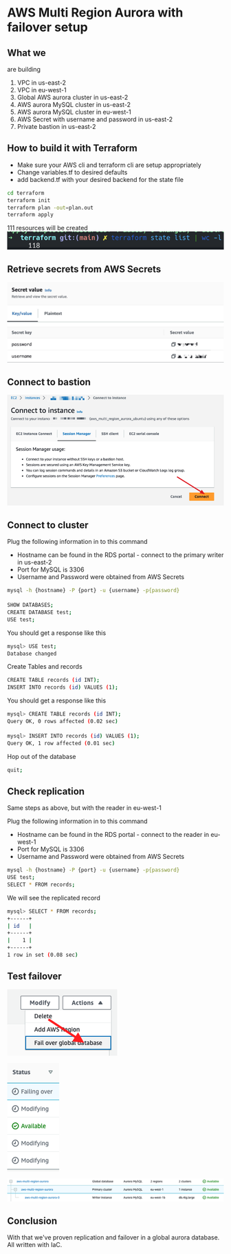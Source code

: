 # AWS Multi Region Aurora with failover setup

## What we

are building
1. VPC in us-east-2
2. VPC in eu-west-1
3. Global AWS aurora cluster in us-east-2
4. AWS aurora MySQL cluster in us-east-2
5. AWS aurora MySQL cluster in eu-west-1
6. AWS Secret with username and password in us-east-2
7. Private bastion in us-east-2

## How to build it with Terraform
* Make sure your AWS cli and terraform cli are setup appropriately
* Change variables.tf to desired defaults
* add backend.tf with your desired backend for the state file
```bash
cd terraform
terraform init
terraform plan -out=plan.out
terraform apply
```
111 resources will be created
![resources.png](images%2Fresources.png)

## Retrieve secrets from AWS Secrets
![secrets.jpg](images%2Fsecrets.jpg)

## Connect to bastion
![bastion.jpg](images%2Fbastion.jpg)

## Connect to cluster
Plug the following information in to this command
* Hostname can be found in the RDS portal - connect to the primary writer in us-east-2
* Port for MySQL is 3306
* Username and Password were obtained from AWS Secrets
```bash
mysql -h {hostname} -P {port} -u {username} -p{password}

SHOW DATABASES;
CREATE DATABASE test;
USE test;
```
You should get a response like this
```bash
mysql> USE test;
Database changed
```
Create Tables and records
```bash
CREATE TABLE records (id INT);
INSERT INTO records (id) VALUES (1);
```
You should get a response like this
```bash
mysql> CREATE TABLE records (id INT);
Query OK, 0 rows affected (0.02 sec)

mysql> INSERT INTO records (id) VALUES (1);
Query OK, 1 row affected (0.01 sec)
```
Hop out of the database
```bash
quit;
```

## Check replication
Same steps as above, but with the reader in eu-west-1 

Plug the following information in to this command
* Hostname can be found in the RDS portal - connect to the reader in eu-west-1
* Port for MySQL is 3306
* Username and Password were obtained from AWS Secrets
```bash
mysql -h {hostname} -P {port} -u {username} -p{password}
USE test;
SELECT * FROM records;
```
We will see the replicated record
```bash
mysql> SELECT * FROM records;
+------+
| id   |
+------+
|    1 |
+------+
1 row in set (0.08 sec)
```

## Test failover
![failover.png](images%2Ffailover.png)

![failover_in_progress.png](images%2Ffailover_in_progress.png)

![failover_success.png](images%2Ffailover_success.png)

## Conclusion
With that we've proven replication and failover in a global aurora database. All written with IaC.
